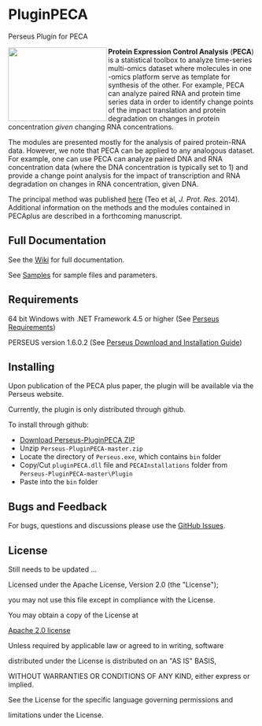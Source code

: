 # PluginPECA

Perseus Plugin for PECA

<img src="https://github.com/PECAplus/Perseus-PluginPECA/wiki/images/PECALogo.png" align="left" width="200" height="150">



**Protein Expression Control Analysis** (**PECA**) is a statistical toolbox to analyze time-series multi-omics dataset where molecules in one -omics platform serve as template for synthesis of the other.  For example, PECA can analyze paired RNA and protein time series data in order to identify change points of the impact translation and protein degradation on changes in protein concentration *given* changing RNA concentrations. 



The modules are presented mostly for the analysis of paired protein-RNA data. However, we note that PECA can be applied to any analogous dataset. For example, one can use PECA can analyze paired DNA and RNA concentration data (where the DNA concentration is typically set to 1) and provide a change point analysis for the impact of transcription and RNA degradation on changes in RNA concentration, given DNA.

The principal method was published [here](http://pubs.acs.org/doi/abs/10.1021/pr400855q) (Teo et al, *J. Prot. Res.* 2014). Additional information on the methods and the modules contained in PECAplus are described in a forthcoming manuscript. 


## Full Documentation

See the [Wiki](https://github.com/PECAplus/Perseus-PluginPECA/wiki) for full documentation.

See [Samples](https://github.com/PECAplus/Perseus-PluginPECA/tree/master/Samples) for sample files and parameters.

## Requirements

64 bit Windows with .NET Framework 4.5 or higher (See [Perseus Requirements](http://www.coxdocs.org/doku.php?id=perseus:common:download_and_installation))

PERSEUS version 1.6.0.2 (See [Perseus Download and Installation Guide](http://www.coxdocs.org/doku.php?id=perseus:common:download_and_installation#download))

## Installing

Upon publication of the PECA plus paper, the plugin will be available via the Perseus website.

Currently, the plugin is only distributed through github.

To install through github:

* [Download Perseus-PluginPECA ZIP](https://github.com/PECAplus/Perseus-PluginPECA/archive/master.zip)
* Unzip `Perseus-PluginPECA-master.zip`
* Locate the directory of `Perseus.exe`, which contains `bin` folder
* Copy/Cut `pluginPECA.dll` file and `PECAInstallations` folder from `Perseus-PluginPECA-master\Plugin`
* Paste into the `bin` folder

## Bugs and Feedback

For bugs, questions and discussions please use the [GitHub Issues](https://github.com/PECAplus/Perseus-PluginPECA/issues).

## License

Still needs to be updated ...

Licensed under the Apache License, Version 2.0 (the "License");

you may not use this file except in compliance with the License.

You may obtain a copy of the License at

[Apache 2.0 license](http://www.apache.org/licenses/LICENSE-2.0)

Unless required by applicable law or agreed to in writing, software

distributed under the License is distributed on an "AS IS" BASIS,

WITHOUT WARRANTIES OR CONDITIONS OF ANY KIND, either express or implied.

See the License for the specific language governing permissions and

limitations under the License.
